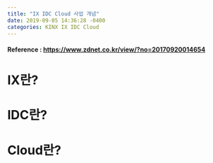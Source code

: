```yaml
---
title: "IX IDC Cloud 사업 개념"
date: 2019-09-05 14:36:28 -0400
categories: KINX IX IDC Cloud
---
```

#### Reference : https://www.zdnet.co.kr/view/?no=20170920014654

# IX란?

# IDC란?

# Cloud란?

